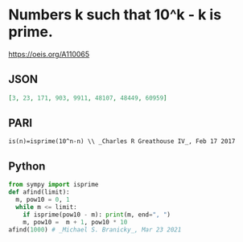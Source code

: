 # Numbers k such that 10^k \- k is prime\.
https://oeis.org/A110065
## JSON
```JSON
[3, 23, 171, 903, 9911, 48107, 48449, 60959]
```
## PARI
```PARI
is(n)=isprime(10^n-n) \\ _Charles R Greathouse IV_, Feb 17 2017
```
## Python
```Python
from sympy import isprime
def afind(limit):
  m, pow10 = 0, 1
  while m <= limit:
    if isprime(pow10 - m): print(m, end=", ")
    m, pow10 =  m + 1, pow10 * 10
afind(1000) # _Michael S. Branicky_, Mar 23 2021
```
